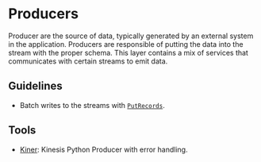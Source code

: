 # Producers

Producer are the source of data, typically generated by an external system in the application. Producers are responsible of putting the data into the stream with the proper schema. This layer contains a mix of services that communicates with certain streams to emit data.

## Guidelines

- Batch writes to the streams with [`PutRecords`](https://docs.aws.amazon.com/kinesis/latest/APIReference/API_PutRecords.html).

## Tools

- [Kiner](https://github.com/bufferapp/kiner): Kinesis Python Producer with error handling.
